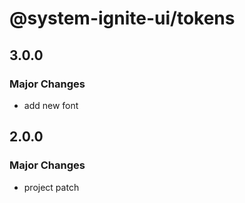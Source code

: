 # @system-ignite-ui/tokens

## 3.0.0

### Major Changes

- add new font

## 2.0.0

### Major Changes

- project patch
